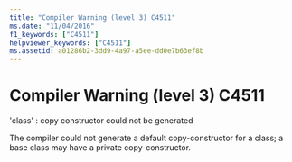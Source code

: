 ```yaml
---
title: "Compiler Warning (level 3) C4511"
ms.date: "11/04/2016"
f1_keywords: ["C4511"]
helpviewer_keywords: ["C4511"]
ms.assetid: a01286b2-3dd9-4a97-a5ee-dd0e7b63ef8b
---
```

# Compiler Warning (level 3) C4511

'class' : copy constructor could not be generated

The compiler could not generate a default copy-constructor for a class; a base class may have a private copy-constructor.
